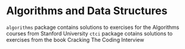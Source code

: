# Algorithms and Data Structures

`algorithms` package contains solutions to exercises for the Algorithms courses from Stanford University
`ctci` package cotains solutions to exercises from the book Cracking The Coding Interview